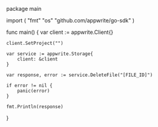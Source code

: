 package main

import (
    "fmt"
    "os"
    "github.com/appwrite/go-sdk"
)

func main() {
    var client := appwrite.Client{}

    client.SetProject("")

    var service := appwrite.Storage{
        client: &client
    }

    var response, error := service.DeleteFile("[FILE_ID]")

    if error != nil {
        panic(error)
    }

    fmt.Println(response)
}
